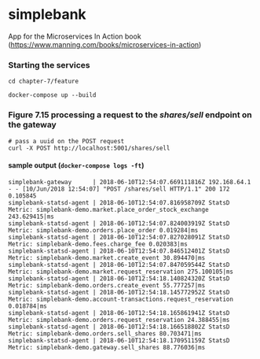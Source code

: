 # simplebank
App for the Microservices In Action book (https://www.manning.com/books/microservices-in-action)

### Starting the services

```
cd chapter-7/feature

docker-compose up --build
```

### Figure 7.15 processing a request to the _shares/sell_ endpoint on the gateway

```
# pass a uuid on the POST request
curl -X POST http://localhost:5001/shares/sell

```

#### sample output  (`docker-compose logs -ft`)
```
simplebank-gateway      | 2018-06-10T12:54:07.669111816Z 192.168.64.1 - - [10/Jun/2018 12:54:07] "POST /shares/sell HTTP/1.1" 200 172 0.105845
simplebank-statsd-agent | 2018-06-10T12:54:07.816958709Z StatsD Metric: simplebank-demo.market.place_order_stock_exchange 243.629415|ms
simplebank-statsd-agent | 2018-06-10T12:54:07.824003919Z StatsD Metric: simplebank-demo.orders.place_order 0.019284|ms
simplebank-statsd-agent | 2018-06-10T12:54:07.827028091Z StatsD Metric: simplebank-demo.fees.charge_fee 0.020383|ms
simplebank-statsd-agent | 2018-06-10T12:54:07.846512401Z StatsD Metric: simplebank-demo.market.create_event 30.894470|ms
simplebank-statsd-agent | 2018-06-10T12:54:07.847059544Z StatsD Metric: simplebank-demo.market.request_reservation 275.100105|ms
simplebank-statsd-agent | 2018-06-10T12:54:18.140824320Z StatsD Metric: simplebank-demo.orders.create_event 55.777257|ms
simplebank-statsd-agent | 2018-06-10T12:54:18.145772952Z StatsD Metric: simplebank-demo.account-transactions.request_reservation 0.018784|ms
simplebank-statsd-agent | 2018-06-10T12:54:18.165861941Z StatsD Metric: simplebank-demo.orders.request_reservation 24.388455|ms
simplebank-statsd-agent | 2018-06-10T12:54:18.166518802Z StatsD Metric: simplebank-demo.orders.sell_shares 80.703471|ms
simplebank-statsd-agent | 2018-06-10T12:54:18.170951159Z StatsD Metric: simplebank-demo.gateway.sell_shares 88.776036|ms
```
